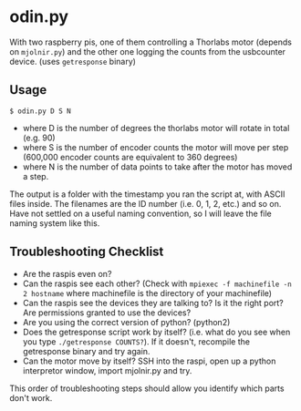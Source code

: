 # odin.py

With two raspberry pis, one of them controlling a Thorlabs motor (depends on ```mjolnir.py```) and the other one logging the counts from the usbcounter device. (uses ```getresponse``` binary)

## Usage
``` $ odin.py D S N ``` 

- where D is the number of degrees the thorlabs motor will rotate in total (e.g. 90)
- where S is the number of encoder counts the motor will move per step (600,000 encoder counts are equivalent to 360 degrees)
- where N is the number of data points to take after the motor has moved a step.

The output is a folder with the timestamp you ran the script at, with ASCII files inside. The filenames are the ID number (i.e. 0, 1, 2, etc.) and so on. Have not settled on a useful naming convention, so I will leave the file naming system like this.

## Troubleshooting Checklist

- Are the raspis even on?
- Can the raspis see each other? (Check with ```mpiexec -f machinefile -n 2 hostname``` where machinefile is the directory of your machinefile)
- Can the raspis see the devices they are talking to? Is it the right port? Are permissions granted to use the devices? 
- Are you using the correct version of python? (python2)
- Does the getresponse script work by itself? (i.e. what do you see when you type ```./getresponse COUNTS?```). If it doesn't, recompile the getresponse binary and try again.
- Can the motor move by itself? SSH into the raspi, open up a python interpretor window, import mjolnir.py and try.

This order of troubleshooting steps should allow you identify which parts don't work. 
